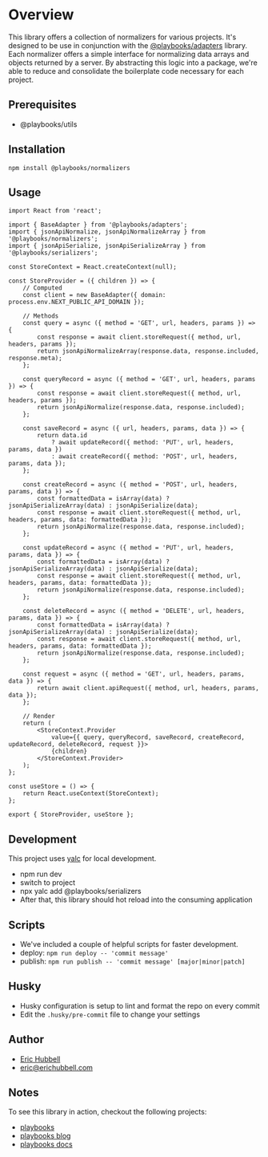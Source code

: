# Overview

This library offers a collection of normalizers for various projects.
It's designed to be use in conjunction with the [@playbooks/adapters](https://github.com/playbooks-xyz/playbooks-kit) library.
Each normalizer offers a simple interface for normalizing data arrays and objects returned by a server.
By abstracting this logic into a package, we're able to reduce and consolidate the boilerplate code necessary for each project.

## Prerequisites

- @playbooks/utils

## Installation

```
npm install @playbooks/normalizers
```

## Usage

```tsx
import React from 'react';

import { BaseAdapter } from '@playbooks/adapters';
import { jsonApiNormalize, jsonApiNormalizeArray } from '@playbooks/normalizers';
import { jsonApiSerialize, jsonApiSerializeArray } from '@playbooks/serializers';

const StoreContext = React.createContext(null);

const StoreProvider = ({ children }) => {
	// Computed
	const client = new BaseAdapter({ domain: process.env.NEXT_PUBLIC_API_DOMAIN });

	// Methods
	const query = async ({ method = 'GET', url, headers, params }) => {
		const response = await client.storeRequest({ method, url, headers, params });
		return jsonApiNormalizeArray(response.data, response.included, response.meta);
	};

	const queryRecord = async ({ method = 'GET', url, headers, params }) => {
		const response = await client.storeRequest({ method, url, headers, params });
		return jsonApiNormalize(response.data, response.included);
	};

	const saveRecord = async ({ url, headers, params, data }) => {
		return data.id
			? await updateRecord({ method: 'PUT', url, headers, params, data })
			: await createRecord({ method: 'POST', url, headers, params, data });
	};

	const createRecord = async ({ method = 'POST', url, headers, params, data }) => {
		const formattedData = isArray(data) ? jsonApiSerializeArray(data) : jsonApiSerialize(data);
		const response = await client.storeRequest({ method, url, headers, params, data: formattedData });
		return jsonApiNormalize(response.data, response.included);
	};

	const updateRecord = async ({ method = 'PUT', url, headers, params, data }) => {
		const formattedData = isArray(data) ? jsonApiSerializeArray(data) : jsonApiSerialize(data);
		const response = await client.storeRequest({ method, url, headers, params, data: formattedData });
		return jsonApiNormalize(response.data, response.included);
	};

	const deleteRecord = async ({ method = 'DELETE', url, headers, params, data }) => {
		const formattedData = isArray(data) ? jsonApiSerializeArray(data) : jsonApiSerialize(data);
		const response = await client.storeRequest({ method, url, headers, params, data: formattedData });
		return jsonApiNormalize(response.data, response.included);
	};

	const request = async ({ method = 'GET', url, headers, params, data }) => {
		return await client.apiRequest({ method, url, headers, params, data });
	};

	// Render
	return (
		<StoreContext.Provider
			value={{ query, queryRecord, saveRecord, createRecord, updateRecord, deleteRecord, request }}>
			{children}
		</StoreContext.Provider>
	);
};

const useStore = () => {
	return React.useContext(StoreContext);
};

export { StoreProvider, useStore };
```

## Development

This project uses [yalc](https://npmjs.com/package/yalc) for local development.

- npm run dev
- switch to project
- npx yalc add @playbooks/serializers
- After that, this library should hot reload into the consuming application

## Scripts

- We've included a couple of helpful scripts for faster development.
- deploy: `npm run deploy -- 'commit message'`
- publish: `npm run publish -- 'commit message' [major|minor|patch]`

## Husky

- Husky configuration is setup to lint and format the repo on every commit
- Edit the `.husky/pre-commit` file to change your settings

## Author

- [Eric Hubbell](http://www.erichubbell.com)
- eric@erichubbell.com

## Notes

To see this library in action, checkout the following projects:

- [playbooks](https://www.playbooks.xyz)
- [playbooks blog](https://blog.playbooks.xyz)
- [playbooks docs](https://docs.playbooks.xyz)
